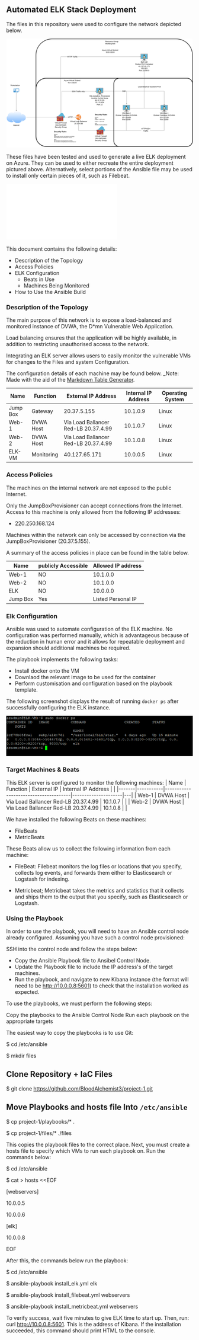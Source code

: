 ## Automated ELK Stack Deployment

The files in this repository were used to configure the network depicted below.

![Network Diagram](Images/diagram_filename.png)

These files have been tested and used to generate a live ELK deployment on Azure. They can be used to either recreate the entire deployment pictured above. Alternatively, select portions of the Ansible file may be used to install only certain pieces of it, such as Filebeat.

 ![Anisble Playbook](Ansible/Elk_playbook.txt)

This document contains the following details:
- Description of the Topology
- Access Policies
- ELK Configuration
  - Beats in Use
  - Machines Being Monitored
- How to Use the Ansible Build


### Description of the Topology

The main purpose of this network is to expose a load-balanced and monitored instance of DVWA, the D*mn Vulnerable Web Application.

Load balancing ensures that the application will be highly available, in addition to restricting unauthorised access to the network.

Integrating an ELK server allows users to easily monitor the vulnerable VMs for changes to the Files and system Configuration.

The configuration details of each machine may be found below.
_Note: Made with the aid of the [Markdown Table Generator](http://www.tablesgenerator.com/markdown_tables).

| Name     | Function   | External IP Address                  | Internal IP Address | Operating System |
|----------|------------|--------------------------------------|---------------------|------------------|
| Jump Box | Gateway    | 20.37.5.155                          | 10.1.0.9            | Linux            |
| Web-1    | DVWA Host  | Via Load Ballancer Red-LB 20.37.4.99 | 10.1.0.7            | Linux            |
| Web-2    | DVWA Host  | Via Load Ballancer Red-LB 20.37.4.99 | 10.1.0.8            | Linux            |
| ELK-VM   | Monitoring | 40.127.65.171                        | 10.0.0.5            | Linux            |

### Access Policies

The machines on the internal network are not exposed to the public Internet. 

Only the JumpBoxProvisioner  can accept connections from the Internet. Access to this machine is only allowed from the following IP addresses:
- 220.250.168.124

Machines within the network can only be accessed by connection via the JumpBoxProvisioner (20.37.5.155).

A summary of the access policies in place can be found in the table below.

| Name     | publicly Accessible | Allowed IP address |
|----------|---------------------|--------------------|
| Web-1    | NO                  | 10.1.0.0           |
| Web-2    | NO                  | 10.1.0.0           |
| ELK      | NO                  | 10.0.0.0           |
| Jump Box | Yes                 | Listed Personal IP |

### Elk Configuration

Ansible was used to automate configuration of the ELK machine. No configuration was performed manually, which is advantageous because of the reduction in human error and it allows for repeatable deployment and expansion should additional machines be required.

The playbook implements the following tasks:
- Install docker onto the VM
- Downlaod the relevant image to be used for the container
- Perform customisation and configuration based on the playbook template.

The following screenshot displays the result of running `docker ps` after successfully configuring the ELK instance.

![Docker output](Images/docker_ps_output.PNG)

### Target Machines & Beats
This ELK server is configured to monitor the following machines:
| Name  | Function  | External IP                          | Internal IP Address |   |
|-------|-----------|--------------------------------------|---------------------|---|
| Web-1 | DVWA Host | Via Load Ballancer Red-LB 20.37.4.99 | 10.1.0.7            |   |
| Web-2 | DVWA Host | Via Load Ballancer Red-LB 20.37.4.99 | 10.1.0.8            |   |

We have installed the following Beats on these machines:
- FileBeats
- MetricBeats

These Beats allow us to collect the following information from each machine:
- FileBeat: Filebeat monitors the log files or locations that you specify, collects log events, and forwards them either to Elasticsearch or Logstash for indexing.

- Metricbeat; Metricbeat takes the metrics and statistics that it collects and ships them to the output that you specify, such as Elasticsearch or Logstash.

### Using the Playbook
In order to use the playbook, you will need to have an Ansible control node already configured. Assuming you have such a control node provisioned: 

SSH into the control node and follow the steps below:
- Copy the Ansible Playbook file to Ansibel Control Node.
- Update the Playbook file to include the IP address's of the target machines.
- Run the playbook, and navigate to new Kibana instance (the format will need to be http://10.0.0.8:5601) to check that the installation worked as expected.



To use the playbooks, we must perform the following steps:

Copy the playbooks to the Ansible Control Node
Run each playbook on the appropriate targets

The easiest way to copy the playbooks is to use Git:

$ cd /etc/ansible

$ mkdir files

## Clone Repository + IaC Files

$ git clone https://github.com/BloodAlchemist3/project-1.git

## Move Playbooks and hosts file Into `/etc/ansible`

$ cp project-1/playbooks/* .

$ cp project-1/files/* ./files

This copies the playbook files to the correct place.
Next, you must create a hosts file to specify which VMs to run each playbook on. Run the commands below:

$ cd /etc/ansible

$ cat > hosts <<EOF

[webservers]

10.0.0.5

10.0.0.6

[elk]

10.0.0.8

EOF

After this, the commands below run the playbook:

$ cd /etc/ansible

$ ansible-playbook install_elk.yml elk

$ ansible-playbook install_filebeat.yml webservers

$ ansible-playbook install_metricbeat.yml webservers

To verify success, wait five minutes to give ELK time to start up.
Then, run: curl http://10.0.0.8:5601. This is the address of Kibana. If the installation succeeded, this command should print HTML to the console.
